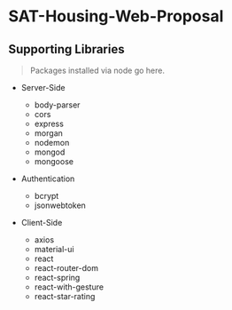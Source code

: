 # SAT-Housing-Web-Proposal


## Supporting Libraries

> Packages installed via node go here.

* Server-Side
  * body-parser
  * cors
  * express
  * morgan
  * nodemon
  * mongod
  * mongoose
 

* Authentication
  * bcrypt
  * jsonwebtoken

* Client-Side
  * axios
  * material-ui
  * react
  * react-router-dom
  * react-spring
  * react-with-gesture
  * react-star-rating

<br>
<br>
